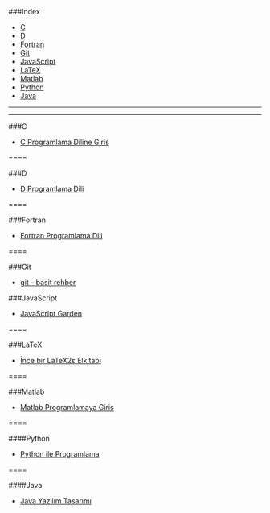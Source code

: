 ###Index
* [C](#c)
* [D](#d)
* [Fortran](#fortran)
* [Git](#git)
* [JavaScript](#javascript)
* [LaTeX](#latex)
* [Matlab](#matlab)
* [Python](#python)
* [Java](#java)

----
----

###C
* [C Programlama Diline Giris](http://www1.gantep.edu.tr/~bingul/c/index.php)

====

###D
* [D Programlama Dili](http://ddili.org/ders/d/D_Programlama_Dili.pdf)
 
====

###Fortran
* [Fortran Programlama Dili](http://www1.gantep.edu.tr/~bingul/f95/index.php)

====

###Git
* [git - basit rehber](http://rogerdudler.github.io/git-guide/index.tr.html)


###JavaScript
* [JavaScript Garden](http://bonsaiden.github.io/JavaScript-Garden/tr)

====

###LaTeX
* [İnce bir LaTeX2ε Elkitabı](http://www.ctan.org/tex-archive/info/lshort/turkish)
 
====

###Matlab
* [Matlab Programlamaya Giris](http://ismailari.com/blog/matlab-programlamaya-giris/)

====

####Python
* [Python ile Programlama](http://belgeler.istihza.com/py3/)

====

####Java
* [Java Yazılım Tasarımı](http://tdsoftware.net/2011/09/23/java-yazalim-tasarimi-kitabi-pdf/)

